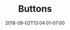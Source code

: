 ---
title: "Buttons"
date: 2018-09-02T13:04:01-07:00
draft: false

image: 805strong-buttons-635x476.jpeg

subTitle: Create custom buttons to your liking.

---